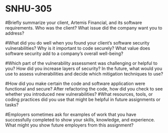# SNHU-305

#Briefly summarize your client, Artemis Financial, and its software requirements. Who was the client? What issue did the company want you to address?

#What did you do well when you found your client’s software security vulnerabilities? Why is it important to code securely? What value does software security add to a company’s overall well-being?

#Which part of the vulnerability assessment was challenging or helpful to you?
How did you increase layers of security? In the future, what would you use to assess vulnerabilities and decide which mitigation techniques to use?

#How did you make certain the code and software application were functional and secure? After refactoring the code, how did you check to see whether you introduced new vulnerabilities?
#What resources, tools, or coding practices did you use that might be helpful in future assignments or tasks?

#Employers sometimes ask for examples of work that you have successfully completed to show your skills, knowledge, and experience. What might you show future employers from this assignment?
